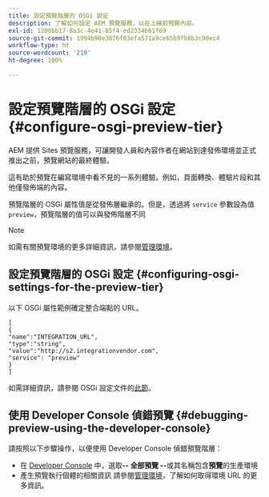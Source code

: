 ```yaml
---
title: 設定預覽階層的 OSGi 設定
description: 了解如何設定 AEM 預覽服務，以在上線前預覽內容。
exl-id: 1200bb17-8a3c-4e41-85f4-ed2334b61f69
source-git-commit: 1994b90e3876f03efa571a9ce65b9fb8b3c90ec4
workflow-type: ht
source-wordcount: '219'
ht-degree: 100%

---
```


# 設定預覽階層的 OSGi 設定 {#configure-osgi-preview-tier}

AEM 提供 Sites 預覽服務，可讓開發人員和內容作者在網站到達發佈環境並正式推出之前，預覽網站的最終體驗。

這有助於預覽在編寫環境中看不見的一系列體驗。例如，頁面轉換、體驗片段和其他僅發佈端的內容。

預覽階層的 OSGi 屬性值是從發佈層繼承的。但是，透過將 `service` 參數設為值 `preview`，預覽階層的值可以與發佈階層不同

>[!NOTE]
>
>如需有關預覽環境的更多詳細資訊，請參閱[管理環境](/help/implementing/cloud-manager/manage-environments.md#access-preview-service)。

## 設定預覽階層的 OSGi 設定 {#configuring-osgi-settings-for-the-preview-tier}

以下 OSGi 屬性範例確定整合端點的 URL。

```
[
{
"name":"INTEGRATION_URL",
"type":"string",
"value":"http://s2.integrationvendor.com",
"service": "preview"
}
]
```

如需詳細資訊，請參閱 OSGi 設定文件的[此節](/help/implementing/deploying/configuring-osgi.md#author-vs-publish-configuration)。

## 使用 Developer Console 偵錯預覽 {#debugging-preview-using-the-developer-console}

請按照以下步驟操作，以便使用 Developer Console 偵錯預覽階層：

* 在 [Developer Console](/help/implementing/developing/introduction/development-guidelines.md#aem-as-a-cloud-service-development-tools) 中，選取&#x200B;**-- 全部預覽 --**&#x200B;或其名稱包含&#x200B;**預覽**&#x200B;的生產環境
* 產生預覽執行個體的相關資訊
請參閱[管理環境](/help/implementing/cloud-manager/manage-environments.md)，了解如何取得環境 URL 的更多資訊。
